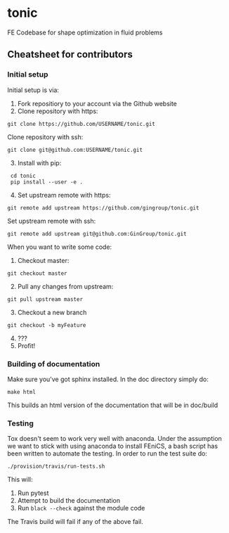 # tonic
FE Codebase for shape optimization in fluid problems

## Cheatsheet for contributors

### Initial setup

Initial setup is via:

1. Fork repositiory to your account via the Github website
2. Clone repository with https:
```
git clone https://github.com/USERNAME/tonic.git
```
Clone repository with ssh:
```
git clone git@github.com:USERNAME/tonic.git
```
3. Install with pip:
```
 cd tonic
 pip install --user -e .
```
4. Set upstream remote with https:
```
git remote add upstream https://github.com/gingroup/tonic.git
```
Set upstream remote with ssh:
```
git remote add upstream git@github.com:GinGroup/tonic.git
```


When you want to write some code:

1. Checkout master:
```
git checkout master
```
2. Pull any changes from upstream:
```
git pull upstream master
```
3. Checkout a new branch
```
git checkout -b myFeature
```
4. ???
5. Profit!

### Building of documentation

Make sure you've got sphinx installed. In the doc directory simply do:
```
make html
```

This builds an html version of the documentation that will be in doc/build

### Testing

Tox doesn't seem to work very well with anaconda. Under the assumption we want to stick with using anaconda to install FEniCS, a bash script has been written to automate the testing.
In order to run the test suite do:

```
./provision/travis/run-tests.sh
```

This will:
1. Run pytest
2. Attempt to build the documentation
3. Run `black --check` against the module code

The Travis build will fail if any of the above fail.

